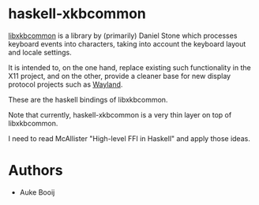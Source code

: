 haskell-xkbcommon
===

[libxkbcommon][] is a library by (primarily) Daniel Stone which processes keyboard events into
characters, taking into account the keyboard layout and locale settings.

It is intended to, on the one hand, replace existing such functionality in the X11 project,
and on the other, provide a cleaner base for new display protocol projects such as [Wayland][].

These are the haskell bindings of libxkbcommon.

Note that currently, haskell-xkbcommon is a very thin layer on top of libxkbcommon.

I need to read McAllister "High-level FFI in Haskell" and apply those ideas.

Authors
===
-	Auke Booij

 [libxkbcommon]: http://xkbcommon.org/
 [Wayland]: http://wayland.freedesktop.org/
